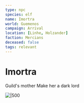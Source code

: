 ```yaml
---
type: npc
species: elf
name: Imortra
world: Guemenos
campaign: Arrival
location: [Linhe, Holzander]
faction: Mercians
deceased: false
tags: relevant
---
```


# Imortra

Guild's mother
Make her a dark lord

![|500](https://i.imgur.com/m3ZlvzP.png)
